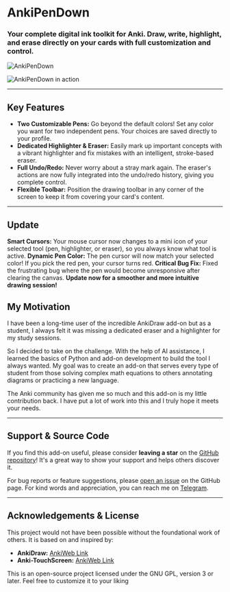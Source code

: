 # AnkiPenDown
### Your complete digital ink toolkit for Anki. Draw, write, highlight, and erase directly on your cards with full customization and control.

![AnkiPenDown](https://github.com/user-attachments/assets/3a2e845a-3f64-47f3-9a28-98c17e17a399)

![AnkiPenDown in action](https://github.com/user-attachments/assets/10f43df1-86e8-49f5-a974-e37f9e30dde5)

---

## Key Features

*   **Two Customizable Pens:** Go beyond the default colors! Set any color you want for two independent pens. Your choices are saved directly to your profile.
*   **Dedicated Highlighter & Eraser:** Easily mark up important concepts with a vibrant highlighter and fix mistakes with an intelligent, stroke-based eraser.
*   **Full Undo/Redo:** Never worry about a stray mark again. The eraser's actions are now fully integrated into the undo/redo history, giving you complete control.
*   **Flexible Toolbar:** Position the drawing toolbar in any corner of the screen to keep it from covering your card's content.

---
## Update
**Smart Cursors:** Your mouse cursor now changes to a mini icon of your selected tool (pen, highlighter, or eraser), so you always know what tool is active.
**Dynamic Pen Color:** The pen cursor will now match your selected color! If you pick the red pen, your cursor turns red.
**Critical Bug Fix:** Fixed the frustrating bug where the pen would become unresponsive after clearing the canvas.
**Update now for a smoother and more intuitive drawing session!**
## My Motivation

I have been a long-time user of the incredible AnkiDraw add-on but as a student, I always felt it was missing a dedicated eraser and a highlighter for my study sessions.

So I decided to take on the challenge. With the help of AI assistance, I learned the basics of Python and add-on development to build the tool I always wanted. My goal was to create an add-on that serves every type of student from those solving complex math equations to others annotating diagrams or practicing a new language.

The Anki community has given me so much and this add-on is my little contribution back. I have put a lot of work into this and I truly hope it meets your needs.

---

## Support & Source Code

If you find this add-on useful, please consider **leaving a star** on the [GitHub repository](https://github.com/vijay-collaborator/AnkiPenDown/)! It's a great way to show your support and helps others discover it.

For bug reports or feature suggestions, please [open an issue](https://github.com/vijay-collaborator/AnkiPenDown/issues) on the GitHub page. For kind words and appreciation, you can reach me on [Telegram](http://t.me/Viiijay1).

---

## Acknowledgements & License

This project would not have been possible without the foundational work of others. It is based on and inspired by:
*   **AnkiDraw:** [AnkiWeb Link](https://ankiweb.net/shared/info/1868980340)
*   **Anki-TouchScreen:** [AnkiWeb Link](https://ankiweb.net/shared/info/1631622775)

This is an open-source project licensed under the GNU GPL, version 3 or later. Feel free to customize it to your liking
